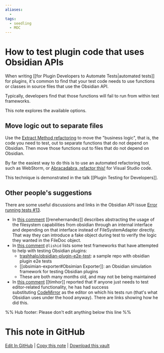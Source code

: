 ```yaml
---
aliases: 
  -
tags:
  - seedling
  - MOC
---
```

# How to test plugin code that uses Obsidian APIs

When writing [[for Plugin Developers to Automate Tests|automated tests]] for plugins, it's common to find that your test code needs to use functions or classes in source files that use the Obsidian API.

Typically, developers find that those functions will fail to run from within test frameworks.

This note explores the available options.

## Move logic out to separate files

Use the [Extract Method refactoring](https://refactoring.guru/extract-method) to move the "business logic", that is, the code you need to test, out to separate functions that do not depend on Obsidian. Then move those functions out to files that do not depend on Obsidian.

By far the easiest way to do this is to use an automated refactoring tool, such as WebStorm, or [Abracadabra, refactor this!](https://marketplace.visualstudio.com/items?itemName=nicoespeon.abracadabra) for Visual Studio code.

This technique is demonstrated in the talk [[Plugin Testing for Developers]].

## Other people's suggestions

There are some useful discussions and links in the Obsidian API issue [Error running tests #13](https://github.com/obsidianmd/obsidian-api/issues/13).

- In [this comment](https://github.com/obsidianmd/obsidian-api/issues/13#issuecomment-819035670) [[renehernandez]] describes abstracting the usage of the filesystem capabilities from obsidian through an internal interface and depending on that interface instead of FileSystemAdapter directly. That way they can introduce a fake object during test to verify the logic they wanted in the FileDoc object.
- In [this comment](https://github.com/obsidianmd/obsidian-api/issues/13#issuecomment-880504457) `@lishid` lists some test frameworks that have attempted to help with testing Obsidian plugins:
    - [trashhalo/obsidian-plugin-e2e-test](https://github.com/trashhalo/obsidian-plugin-e2e-test): a sample repo with obsidian plugin e2e tests
    - [[obsimian-exporter#Obsimian Exporter]]: an Obsidian simulation framework for testing Obsidian plugins
    - These are both many months old, and may not be being maintained
- In [this comment](https://github.com/obsidianmd/obsidian-api/issues/13#issuecomment-1003880942) [[timhor]] reported that If anyone just needs to test editor-related functionality, he has had success substituting [CodeMirror](https://codemirror.net/doc/manual.html) as the editor on which his tests run (that's what Obsidian uses under the hood anyway). There are links showing how he did this.

%% Hub footer: Please don't edit anything below this line %%

# This note in GitHub

<span class="git-footer">[Edit In GitHub](https://github.dev/obsidian-community/obsidian-hub/blob/main/04%20-%20Guides%2C%20Workflows%2C%20%26%20Courses/Guides/How%20to%20test%20plugin%20code%20that%20uses%20Obsidian%20APIs.md "git-hub-edit-note") | [Copy this note](https://raw.githubusercontent.com/obsidian-community/obsidian-hub/main/04%20-%20Guides%2C%20Workflows%2C%20%26%20Courses/Guides/How%20to%20test%20plugin%20code%20that%20uses%20Obsidian%20APIs.md "git-hub-copy-note") | [Download this vault](https://github.com/obsidian-community/obsidian-hub/archive/refs/heads/main.zip "git-hub-download-vault") </span>
